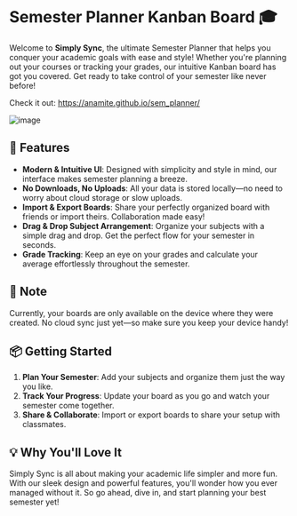 # Semester Planner Kanban Board 🎓

Welcome to **Simply Sync**, the ultimate Semester Planner that helps you conquer your academic goals with ease and style! Whether you're planning out your courses or tracking your grades,
our intuitive Kanban board has got you covered. Get ready to take control of your semester like never before!

Check it out: https://anamite.github.io/sem_planner/

![image](https://github.com/user-attachments/assets/9706ccb3-4864-4772-b957-0d0e906489bc)


## 🌟 Features

- **Modern & Intuitive UI**: Designed with simplicity and style in mind, our interface makes semester planning a breeze.
- **No Downloads, No Uploads**: All your data is stored locally—no need to worry about cloud storage or slow uploads.
- **Import & Export Boards**: Share your perfectly organized board with friends or import theirs. Collaboration made easy!
- **Drag & Drop Subject Arrangement**: Organize your subjects with a simple drag and drop. Get the perfect flow for your semester in seconds.
- **Grade Tracking**: Keep an eye on your grades and calculate your average effortlessly throughout the semester.

## 🚨 Note

Currently, your boards are only available on the device where they were created. No cloud sync just yet—so make sure you keep your device handy!

## 📦 Getting Started

1. **Plan Your Semester**: Add your subjects and organize them just the way you like.
2. **Track Your Progress**: Update your board as you go and watch your semester come together.
3. **Share & Collaborate**: Import or export boards to share your setup with classmates.

## 💡 Why You'll Love It

Simply Sync is all about making your academic life simpler and more fun. With our sleek design and powerful features, 
you'll wonder how you ever managed without it. So go ahead, dive in, and start planning your best semester yet!

